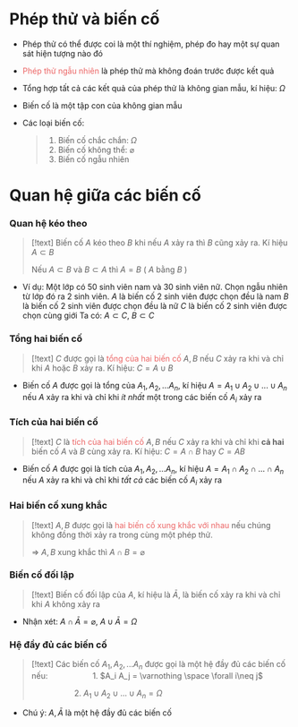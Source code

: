 
# Phép thử và biến cố

- Phép thử có thể được coi là một thí nghiệm, phép đo hay một sự quan sát hiện tượng nào đó
- <span style="color:#ec6565">Phép thử ngẫu nhiên</span> là phép thử mà không đoán trước được kết quả
- Tổng hợp tất cả các kết quả của phép thử là không gian mẫu, kí hiệu: $\Omega$ 

-  Biến cố là một tập con của không gian mẫu
- Các loại biến cố:
	> 1. Biến cố chắc chắn: $\Omega$
	> 2. Biến cố không thể: $\varnothing$ 
	> 3. Biến cố ngẫu nhiên

# Quan hệ giữa các biến cố

### Quan hệ kéo theo

>[!text]
>Biến cố $A$ kéo  theo $B$ khi nếu $A$ xảy ra thì $B$ cũng xảy ra. Kí hiệu $A\subset B$
>
>Nếu $A\subset B$ và $B\subset A$ thì $A=B$ ( $A$ bằng $B$ )

- Ví dụ: 
	Một lớp có 50 sinh viên nam và 30 sinh viên nữ. Chọn ngẫu nhiên từ lớp đó ra 2 sinh viên. 
		$A$ là biến cố 2 sinh viên được chọn đều là nam 
		$B$ là biến cố 2 sinh viên được chọn đều là nữ 
		$C$ là biến cố 2 sinh viên được chọn cùng giới 
	Ta có: $A\subset C$, $B\subset C$ 

### Tổng hai biến cố

>[!text]
>$C$ được gọi là <span style="color:#ec6565">tổng của hai biến cố</span> $A, B$ nếu $C$ xảy ra khi và chỉ khi $A$ hoặc $B$ xảy ra. Kí hiệu: $C = A\cup B$

- Biến cố $A$ được gọi là tổng của $A_1, A_2,...A_n$, kí hiệu $A=A_1\cup A_2\cup...\cup A_n$ nếu $A$ xảy ra khi và chỉ khi *ít nhất* một trong các biến cố $A_i$ xảy ra

### Tích của hai biến cố

>[!text]
>$C$ là <span style="color:#ec6565">tích của hai biến cố</span> $A, B$ nếu $C$ xảy ra khi và chỉ khi **cả hai** biến cố $A$ và $B$ cùng xảy ra. Kí hiệu: $C = A\cap B$ hay $C = AB$

- Biến cố $A$ được gọi là tích của $A_1, A_2,...A_n$, kí hiệu $A=A_1\cap A_2\cap...\cap A_n$ nếu $A$ xảy ra khi và chỉ khi *tất cả* các biến cố $A_i$ xảy ra

### Hai biến cố xung khắc

>[!text]
>$A, B$ được gọi là <span style="color:#ec6565">hai biến cố xung khắc với nhau</span> nếu chúng không đồng thời xảy ra trong cùng một phép thử.
>
>$\Rightarrow$ $A, B$ xung khắc thì $A\cap B = \varnothing$

### Biến cố đối lập

>[!text]
>Biến cố đối lập của $A$, kí hiệu là $\bar A$, là biến cố xảy ra khi và chỉ khi $A$ không xảy ra

- Nhận xét: $A\cap \bar A = \varnothing$, $A\cup \bar A = \Omega$

### Hệ đầy đủ các biến cố

>[!text]
>Các biến cố $A_1, A_2,... A_n$ được gọi là một hệ đầy đủ các biến cố nếu:
>$\hspace{2cm}$ 1. $A_i A_j = \varnothing \space \forall i\neq j$
>
>$\hspace{2cm}$ 2. $A_1\cup A_2\cup...\cup A_n = \Omega$

- Chú ý: $A, \bar A$ là một hệ đầy đủ các biến cố







